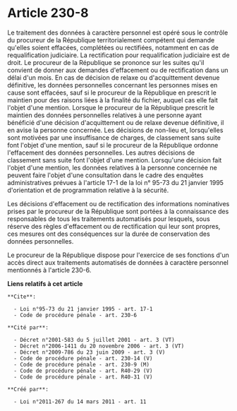 # Article 230-8

Le traitement des données à caractère personnel est opéré sous le contrôle du procureur de la République territorialement
compétent qui demande qu'elles soient effacées, complétées ou rectifiées, notamment en cas de requalification judiciaire. La
rectification pour requalification judiciaire est de droit. Le procureur de la République se prononce sur les suites qu'il
convient de donner aux demandes d'effacement ou de rectification dans un délai d'un mois. En cas de décision de relaxe ou
d'acquittement devenue définitive, les données personnelles concernant les personnes mises en cause sont effacées, sauf si le
procureur de la République en prescrit le maintien pour des raisons liées à la finalité du fichier, auquel cas elle fait
l'objet d'une mention. Lorsque le procureur de la République prescrit le maintien des données personnelles relatives à une
personne ayant bénéficié d'une décision d'acquittement ou de relaxe devenue définitive, il en avise la personne concernée.
Les décisions de non-lieu et, lorsqu'elles sont motivées par une insuffisance de charges, de classement sans suite font
l'objet d'une mention, sauf si le procureur de la République ordonne l'effacement des données personnelles. Les autres
décisions de classement sans suite font l'objet d'une mention. Lorsqu'une décision fait l'objet d'une mention, les données
relatives à la personne concernée ne peuvent faire l'objet d'une consultation dans le cadre des enquêtes administratives
prévues à l'article 17-1 de la loi n° 95-73 du 21 janvier 1995 d'orientation et de programmation relative à la sécurité. 

Les décisions d'effacement ou de rectification des informations nominatives prises par le procureur de la République sont
portées à la connaissance des responsables de tous les traitements automatisés pour lesquels, sous réserve des règles
d'effacement ou de rectification qui leur sont propres, ces mesures ont des conséquences sur la durée de conservation des
données personnelles. 

Le procureur de la République dispose pour l'exercice de ses fonctions d'un accès direct aux traitements automatisés de
données à caractère personnel mentionnés à l'article 230-6.

**Liens relatifs à cet article**

	**Cite**:

	  - Loi n°95-73 du 21 janvier 1995 - art. 17-1
	  - Code de procédure pénale - art. 230-6

	**Cité par**:

	  - Décret n°2001-583 du 5 juillet 2001 - art. 3 (VT)
	  - Décret n°2006-1411 du 20 novembre 2006 - art. 3 (VT)
	  - Décret n°2009-786 du 23 juin 2009 - art. 3 (V)
	  - Code de procédure pénale - art. 230-14 (V)
	  - Code de procédure pénale - art. 230-9 (M)
	  - Code de procédure pénale - art. R40-29 (V)
	  - Code de procédure pénale - art. R40-31 (V)

	**Créé par**:

	  - Loi n°2011-267 du 14 mars 2011 - art. 11
